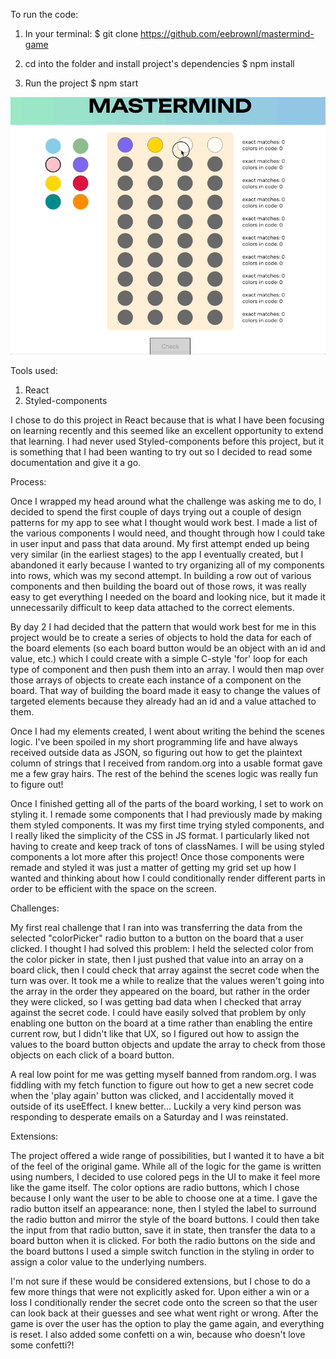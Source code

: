 To run the code: 

1. In your terminal: 
    $ git clone https://github.com/eebrownl/mastermind-game

2. cd into the folder and install project's dependencies
    $ npm install

3. Run the project
    $ npm start

![](mastermind-win.gif)

Tools used: 

1. React
2. Styled-components

I chose to do this project in React because that is what I have been focusing on learning recently and this seemed like an excellent opportunity to extend that learning. I had never used Styled-components before this project, but it is something that I had been wanting to try out so I decided to read some documentation and give it a go. 


Process: 

Once I wrapped my head around what the challenge was asking me to do, I decided to spend the first couple of days trying out a couple of design patterns for my app to see what I thought would work best. I made a list of the various components I would need, and thought through how I could take in user input and pass that data around. My first attempt ended up being very similar (in the earliest stages) to the app I eventually created, but I abandoned it early because I wanted to try organizing all of my components into rows, which was my second attempt. In building a row out of various components and then building the board out of those rows, it was really easy to get everything I needed on the board and looking nice, but it made it unnecessarily difficult to keep data attached to the correct elements. 

By day 2 I had decided that the pattern that would work best for me in this project would be to create a series of objects to hold the data for each of the board elements (so each board button would be an object with an id and value, etc.) which I could create with a simple C-style 'for' loop for each type of component and then push them into an array. I would then map over those arrays of objects to create each instance of a component on the board. That way of building the board made it easy to change the values of targeted elements because they already had an id and a value attached to them. 

Once I had my elements created, I went about writing the behind the scenes logic. I've been spoiled in my short programming life and have always received outside data as JSON, so figuring out how to get the plaintext column of strings that I received from random.org into a usable format gave me a few gray hairs. The rest of the behind the scenes logic was really fun to figure out!

Once I finished getting all of the parts of the board working, I set to work on styling it. I remade some components that I had previously made by making them styled components. It was my first time trying styled components, and I really liked the simplicity of the CSS in JS format. I particularly liked not having to create and keep track of tons of classNames. I will be using styled components a lot more after this project! Once those components were remade and styled it was just a matter of getting my grid set up how I wanted and thinking about how I could conditionally render different parts in order to be efficient with the space on the screen.


Challenges: 

My first real challenge that I ran into was transferring the data from the selected "colorPicker" radio button to a button on the board that a user clicked. I thought I had solved this problem: I held the selected color from the color picker in state, then I just pushed that value into an array on a board click, then I could check that array against the secret code when the turn was over. It took me a while to realize that the values weren't going into the array in the order they appeared on the board, but rather in the order they were clicked, so I was getting bad data when I checked that array against the secret code. I could have easily solved that problem by only enabling one button on the board at a time rather than enabling the entire current row, but I didn't like that UX, so I figured out how to assign the values to the board button objects and update the array to check from those objects on each click of a board button.

A real low point for me was getting myself banned from random.org. I was fiddling with my fetch function to figure out how to get a new secret code when the 'play again' button was clicked, and I accidentally moved it outside of its useEffect. I knew better... Luckily a very kind person was responding to desperate emails on a Saturday and I was reinstated.


Extensions: 

The project offered a wide range of possibilities, but I wanted it to have a bit of the feel of the original game. While all of the logic for the game is written using numbers, I decided to use colored pegs in the UI to make it feel more like the game itself. The color options are radio buttons, which I chose because I only want the user to be able to choose one at a time. I gave the radio button itself an appearance: none, then I styled the label to surround the radio button and mirror the style of the board buttons. I could then take the input from that radio button, save it in state, then transfer the data to a board button when it is clicked. For both the radio buttons on the side and the board buttons I used a simple switch function in the styling in order to assign a color value to the underlying numbers. 

I'm not sure if these would be considered extensions, but I chose to do a few more things that were not explicitly asked for. Upon either a win or a loss I conditionally render the secret code onto the screen so that the user can look back at their guesses and see what went right or wrong. After the game is over the user has the option to play the game again, and everything is reset. I also added some confetti on a win, because who doesn't love some confetti?!
